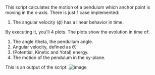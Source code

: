 This script calculates the motion of a pendulum which anchor point is moving in the x-axis. There is just 1 case implemented:

1) The angular velocity ($\dot{\phi}$) has a linear behavior in time.

By executing it, you'll 4 plots. The plots show the evolution in time of:
1) The angle \theta, the pendullum angle.
2) Angular velocity, defined as $\dot{\theta}$.
3) (Potential, Kinetic and Yotal) energy.
4) The motion of the pendulum in the xy-plane.

This is an output of the script:
![image](https://github.com/user-attachments/assets/c879ea03-69c7-458d-8fc3-83fe73f25c22)
